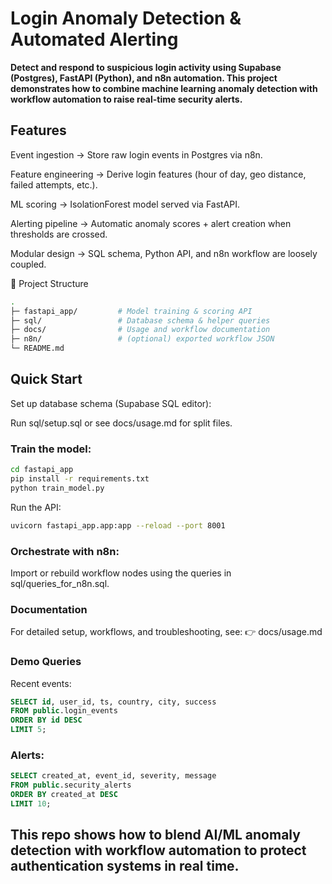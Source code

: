 # Login Anomaly Detection & Automated Alerting

**Detect and respond to suspicious login activity using Supabase (Postgres), FastAPI (Python), and n8n automation.
This project demonstrates how to combine machine learning anomaly detection with workflow automation to raise real-time security alerts.**

## Features

Event ingestion → Store raw login events in Postgres via n8n.

Feature engineering → Derive login features (hour of day, geo distance, failed attempts, etc.).

ML scoring → IsolationForest model served via FastAPI.

Alerting pipeline → Automatic anomaly scores + alert creation when thresholds are crossed.

Modular design → SQL schema, Python API, and n8n workflow are loosely coupled.

📂 Project Structure
```bash
.
├─ fastapi_app/         # Model training & scoring API
├─ sql/                 # Database schema & helper queries
├─ docs/                # Usage and workflow documentation
├─ n8n/                 # (optional) exported workflow JSON
└─ README.md
```
## Quick Start

Set up database schema (Supabase SQL editor):

Run sql/setup.sql or see docs/usage.md for split files.

### Train the model:
```bash
cd fastapi_app
pip install -r requirements.txt
python train_model.py
```

Run the API:
```bash
uvicorn fastapi_app.app:app --reload --port 8001
```

### Orchestrate with n8n:
Import or rebuild workflow nodes using the queries in sql/queries_for_n8n.sql.

### Documentation

For detailed setup, workflows, and troubleshooting, see:
👉 docs/usage.md

### Demo Queries

Recent events:
```sql
SELECT id, user_id, ts, country, city, success
FROM public.login_events
ORDER BY id DESC
LIMIT 5;
```

### Alerts:
```sql
SELECT created_at, event_id, severity, message
FROM public.security_alerts
ORDER BY created_at DESC
LIMIT 10;
```

## This repo shows how to blend AI/ML anomaly detection with workflow automation to protect authentication systems in real time.

